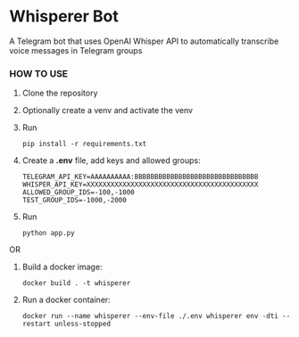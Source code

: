 # Whisperer Bot

A Telegram bot that uses OpenAI Whisper API to automatically transcribe voice messages in Telegram groups

### HOW TO USE

1. Clone the repository

2. Optionally create a venv and activate the venv

3. Run

    ```
    pip install -r requirements.txt
    ```
4. Create a **.env** file, add keys and allowed groups:

    ```
    TELEGRAM_API_KEY=AAAAAAAAAA:BBBBBBBBBBBBBBBBBBBBBBBBBBBBBBB
    WHISPER_API_KEY=XXXXXXXXXXXXXXXXXXXXXXXXXXXXXXXXXXXXXXXXXXX
    ALLOWED_GROUP_IDS=-100,-1000
    TEST_GROUP_IDS=-1000,-2000
    ```
5. Run

    ```
    python app.py
    ```

OR

1. Build a docker image:
   ```
   docker build . -t whisperer
   ```
2. Run a docker container:
   ```
   docker run --name whisperer --env-file ./.env whisperer env -dti --restart unless-stopped
   ```